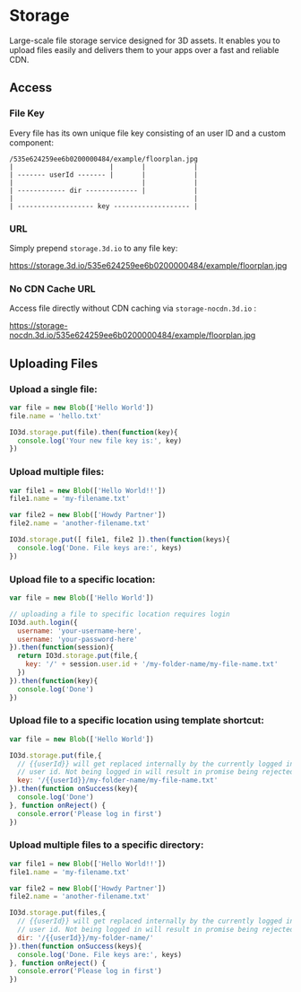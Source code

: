# Storage

Large-scale file storage service designed for 3D assets. It enables you to upload files easily and delivers them to your apps over a fast and reliable CDN.

## Access

### File Key

Every file has its own unique file key consisting of an user ID and a custom component:
```text
/535e624259ee6b0200000484/example/floorplan.jpg
|                        |       |            |
| ------- userId ------- |       |            |
|                                |            |
| ------------ dir ------------- |            |
|                                             |
| ------------------- key ------------------- |
```

### URL

Simply prepend `storage.3d.io` to any file key:

https://storage.3d.io/535e624259ee6b0200000484/example/floorplan.jpg

### No CDN Cache URL

Access file directly without CDN caching via `storage-nocdn.3d.io` :

https://storage-nocdn.3d.io/535e624259ee6b0200000484/example/floorplan.jpg

## Uploading Files 

### Upload a single file:
```javascript
var file = new Blob(['Hello World'])
file.name = 'hello.txt'

IO3d.storage.put(file).then(function(key){
  console.log('Your new file key is:', key)
})
```

### Upload multiple files:
```javascript
var file1 = new Blob(['Hello World!!'])
file1.name = 'my-filename.txt'

var file2 = new Blob(['Howdy Partner'])
file2.name = 'another-filename.txt'

IO3d.storage.put([ file1, file2 ]).then(function(keys){
  console.log('Done. File keys are:', keys)
})
```

### Upload file to a specific location:
```javascript
var file = new Blob(['Hello World'])

// uploading a file to specific location requires login 
IO3d.auth.login({
  username: 'your-username-here',
  username: 'your-password-here'
}).then(function(session){
  return IO3d.storage.put(file,{
    key: '/' + session.user.id + '/my-folder-name/my-file-name.txt'
  })
}).then(function(key){
  console.log('Done')
})
```

### Upload file to a specific location using template shortcut:
```javascript
var file = new Blob(['Hello World'])

IO3d.storage.put(file,{
  // {{userId}} will get replaced internally by the currently logged in
  // user id. Not being logged in will result in promise being rejected.
  key: '/{{userId}}/my-folder-name/my-file-name.txt'
}).then(function onSuccess(key){
  console.log('Done')
}, function onReject() {
  console.error('Please log in first')
})
```
### Upload multiple files to a specific directory:
```javascript
var file1 = new Blob(['Hello World!!'])
file1.name = 'my-filename.txt'

var file2 = new Blob(['Howdy Partner'])
file2.name = 'another-filename.txt'

IO3d.storage.put(files,{
  // {{userId}} will get replaced internally by the currently logged in
  // user id. Not being logged in will result in promise being rejected.
  dir: '/{{userId}}/my-folder-name/'
}).then(function onSuccess(keys){
  console.log('Done. File keys are:', keys)
}, function onReject() {
  console.error('Please log in first')
})
```